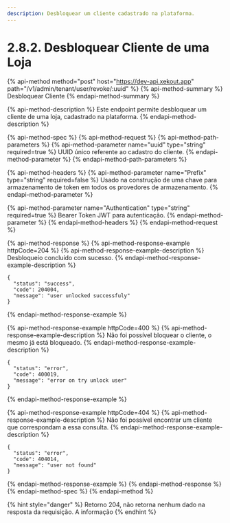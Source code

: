 ```yaml
---
description: Desbloquear um cliente cadastrado na plataforma.
---
```


# 2.8.2. Desbloquear Cliente de uma Loja

{% api-method method="post" host="https://dev-api.xekout.app" path="/v1/admin/tenant/user/revoke/:uuid" %}
{% api-method-summary %}
Desbloquear Cliente
{% endapi-method-summary %}

{% api-method-description %}
Este endpoint permite desbloquear um cliente de uma loja, cadastrado na plataforma.
{% endapi-method-description %}

{% api-method-spec %}
{% api-method-request %}
{% api-method-path-parameters %}
{% api-method-parameter name="uuid" type="string" required=true %}
UUID único referente ao cadastro do cliente.
{% endapi-method-parameter %}
{% endapi-method-path-parameters %}

{% api-method-headers %}
{% api-method-parameter name="Prefix" type="string" required=false %}
Usado na construção de uma chave para armazenamento de token em todos os provedores de armazenamento.
{% endapi-method-parameter %}

{% api-method-parameter name="Authentication" type="string" required=true %}
Bearer Token JWT para autenticação.
{% endapi-method-parameter %}
{% endapi-method-headers %}
{% endapi-method-request %}

{% api-method-response %}
{% api-method-response-example httpCode=204 %}
{% api-method-response-example-description %}
Desbloqueio concluído com sucesso.
{% endapi-method-response-example-description %}

```text
{
  "status": "success",
  "code": 204004,
  "message": "user unlocked successfuly"
}
```
{% endapi-method-response-example %}

{% api-method-response-example httpCode=400 %}
{% api-method-response-example-description %}
Não foi possível bloquear o cliente, o mesmo já está bloqueado.
{% endapi-method-response-example-description %}

```text
{
  "status": "error",
  "code": 400019,
  "message": "error on try unlock user"
}
```
{% endapi-method-response-example %}

{% api-method-response-example httpCode=404 %}
{% api-method-response-example-description %}
Não foi possível encontrar um cliente que correspondam a essa consulta.
{% endapi-method-response-example-description %}

```text
{
  "status": "error",
  "code": 404014,
  "message": "user not found"
}
```
{% endapi-method-response-example %}
{% endapi-method-response %}
{% endapi-method-spec %}
{% endapi-method %}

{% hint style="danger" %}
Retorno 204, não retorna nenhum dado na resposta da requisição. A informação
{% endhint %}

